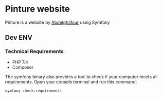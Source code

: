 # Pinture website

Pinture is a website by
<a href="https://elmarzougui.net/" target="_blank">Abdelghafour</a>
 using Symfony

## Dev ENV
### Technical Requirements

* PHP 7.4
* Composer

The symfony binary also provides a tool to check if your computer meets all requirements. Open your console terminal and run this command:

```bash
symfony check:requirements
```